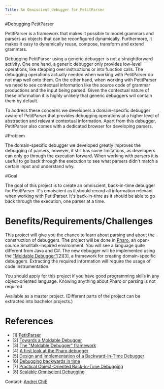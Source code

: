 ```yaml
---
Title: An Omniscient debugger for PetitParser
---
```


#Debugging PetitParser

PetitParser is a framework that makes it possible to model grammars and parsers as objects that can be reconfigured dynamically. Furthermore, it makes it easy to dynamically reuse, compose, transform and extend grammars. 

Debugging PetitParser using a generic debugger is not a straightforward activity. One one hand, a generic debugger only provides low-level operations, like stepping over instructions or into function calls. The debugging operations actually needed when working with PetitParser do not map well onto them. On the other hand, when working with PetitParser we need to see contextual information like the source code of grammar productions and the input being parsed. Given the contextual nature of these information it is highly unlikely that generic debuggers will contain them by default. 

To address these concerns we developers a domain-specific debugger aware of PetitParser that provides debugging operations at a higher level of abstraction and relevant contextual information. Apart from this debugger, PetitParser also comes with a dedicated browser for developing parsers.

#Problem

The domain-specific debugger we developed greatly improves the debugging of parsers, however, it still has some limitations, as developers can only go through the execution forward. When working with parsers it is useful to go back through the execution to see what parsers didn't match a certain input and understand why. 

#Goal

The goal of this project is to create an omniscient, back-in-time debugger for PetitParser. It's omniscient as it should record all information relevant when working with PetitParser. It's back-in-time as it should be able to go back through the execution, one parser at a time.

# Benefits/Requirements/Challenges

This project will give you the chance to learn about parsing and about the construction of debuggers. The project will be done in [Pharo](http://www.pharo-project.org/%20), an open-source Smalltalk-inspired environment. You will see a language quite different from Java and C#. The new debugger will be implemented using the ["Moldable Debugger"](http://scg.unibe.ch/research/moldabledebugger)[2][3], a framework for creating domain-specific debuggers. Extracting the required information will require the usage of code instrumentation.

You should apply for this project if you have good programming skills in any object-oriented language. Knowing anything about Pharo or parsing is not required.

Available as a master project. (Different parts of the project can be extracted into bachelor projects.)

# References


-  [1] [PetitParser](http://scg.unibe.ch/archive/papers/Reng10cDynamicGrammars.pdf%20)
-  [2] [Towards a Moldable Debugger](http://rmod.lille.inria.fr/archives/dyla13/dyla13_4_Towards_a_Moldable_Debugger.pdf)
-  [3] [The "Moldable Debugger" framework](http://scg.unibe.ch/research/moldabledebugger)
-  [4] [A first look at the Pharo debugger](http://chisvasileandrei.wordpress.com/2013/10/24/a-first-look-at-the-pharo-debugger/)
-  [5] [Design and Implementation of a Backward-In-Time Debugger](http://scg.unibe.ch/archive/papers/Hofe06aUnstuckNode.pdf%20)
-  [6] [Debugging backwards in time](http://www.lambdacs.com/debugger/AADEBUG_Mar_03.pdf)
-  [7] [Practical Object-Oriented Back-in-Time Debugging](http://dl.acm.org/citation.cfm?id=1428542)
-  [8] [Scalable Omniscient Debugging](http://pleiad.dcc.uchile.cl/papers/2007/pothierAl-oopsla2007.pdf%20)

Contact: [Andrei ChiÈ](%base_url%/staff/andreichis)
